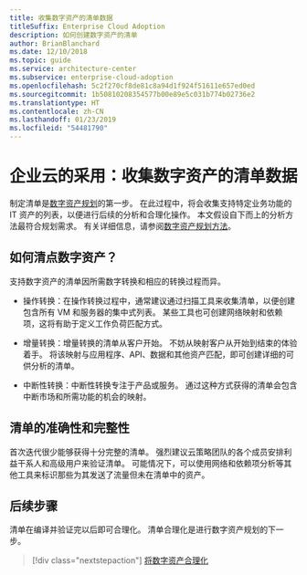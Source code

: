 ```yaml
---
title: 收集数字资产的清单数据
titleSuffix: Enterprise Cloud Adoption
description: 如何创建数字资产的清单
author: BrianBlanchard
ms.date: 12/10/2018
ms.topic: guide
ms.service: architecture-center
ms.subservice: enterprise-cloud-adoption
ms.openlocfilehash: 5c2f270cf8de81c8a94d1f924f51611e657ed0ed
ms.sourcegitcommit: 1b50810208354577b00e89e5c031b774b02736e2
ms.translationtype: HT
ms.contentlocale: zh-CN
ms.lasthandoff: 01/23/2019
ms.locfileid: "54481790"
---
```

# <a name="enterprise-cloud-adoption-gather-inventory-data-for-a-digital-estate"></a>企业云的采用：收集数字资产的清单数据

制定清单是[数字资产规划](overview.md)的第一步。 在此过程中，将会收集支持特定业务功能的 IT 资产的列表，以便进行后续的分析和合理化操作。 本文假设自下而上的分析方法最符合规划需求。 有关详细信息，请参阅[数字资产规划方法](./approach.md)。

## <a name="how-can-a-digital-estate-be-inventoried"></a>如何清点数字资产？

支持数字资产的清单因所需数字转换和相应的转换过程而异。

- 操作转换：在操作转换过程中，通常建议通过扫描工具来收集清单，以便创建包含所有 VM 和服务器的集中式列表。 某些工具也可创建网络映射和依赖项，这将有助于定义工作负荷匹配方式。

- 增量转换：增量转换的清单从客户开始。 不妨从映射客户从开始到结束的体验着手。 将该映射与应用程序、API、数据和其他资产匹配，即可创建详细的可供分析的清单。

- 中断性转换：中断性转换专注于产品或服务。 通过这种方式获得的清单会包含中断市场和所需功能的机会的映射。

## <a name="accuracy-and-completeness-of-an-inventory"></a>清单的准确性和完整性

首次迭代很少能够获得十分完整的清单。 强烈建议云策略团队的各个成员安排利益干系人和高级用户来验证清单。 可能情况下，可以使用网络和依赖项分析等其他工具来标识那些为其发送了流量但未在清单中的资产。

## <a name="next-steps"></a>后续步骤

清单在编译并验证完以后即可合理化。 清单合理化是进行数字资产规划的下一步。

> [!div class="nextstepaction"]
> [将数字资产合理化](rationalize.md)